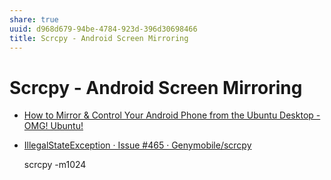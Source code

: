 ```yaml
---
share: true
uuid: d968d679-94be-4784-923d-396d30698466
title: Scrcpy - Android Screen Mirroring
---
```

# Scrcpy - Android Screen Mirroring
*   [How to Mirror & Control Your Android Phone from the Ubuntu Desktop - OMG! Ubuntu!](https://www.omgubuntu.co.uk/2019/07/scrcpy-mirror-android-to-ubuntu-linux)
*   [IllegalStateException · Issue #465 · Genymobile/scrcpy](https://github.com/Genymobile/scrcpy/issues/465)

    scrcpy -m1024